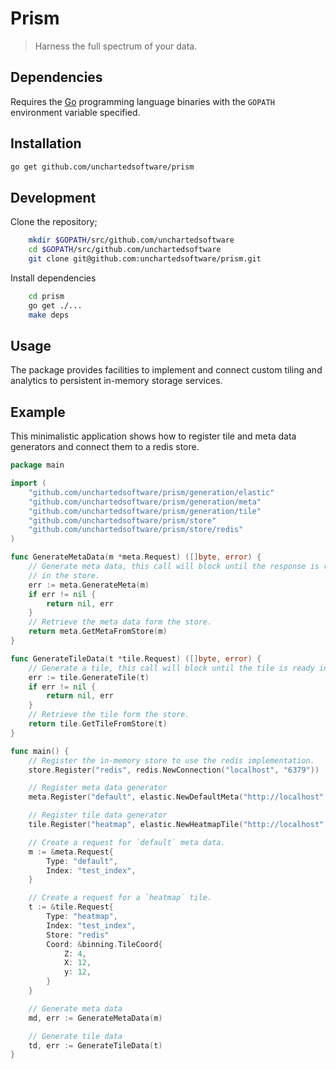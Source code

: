 # Prism

>Harness the full spectrum of your data.

## Dependencies

Requires the [Go](https://golang.org/) programming language binaries with the `GOPATH` environment variable specified.

## Installation

```bash
go get github.com/unchartedsoftware/prism
```

## Development

Clone the repository;

```bash
    mkdir $GOPATH/src/github.com/unchartedsoftware
    cd $GOPATH/src/github.com/unchartedsoftware
    git clone git@github.com:unchartedsoftware/prism.git
```

Install dependencies

```bash
    cd prism
    go get ./...
    make deps
```

## Usage

The package provides facilities to implement and connect custom tiling and analytics to persistent in-memory storage services.

## Example

This minimalistic application shows how to register tile and meta data generators and connect them to a redis store.

```go
package main

import (
    "github.com/unchartedsoftware/prism/generation/elastic"
	"github.com/unchartedsoftware/prism/generation/meta"
    "github.com/unchartedsoftware/prism/generation/tile"
    "github.com/unchartedsoftware/prism/store"
    "github.com/unchartedsoftware/prism/store/redis"
)

func GenerateMetaData(m *meta.Request) ([]byte, error) {
    // Generate meta data, this call will block until the response is ready
    // in the store.
    err := meta.GenerateMeta(m)
    if err != nil {
    	return nil, err
    }
    // Retrieve the meta data form the store.
    return meta.GetMetaFromStore(m)
}

func GenerateTileData(t *tile.Request) ([]byte, error) {
    // Generate a tile, this call will block until the tile is ready in the store.
    err := tile.GenerateTile(t)
    if err != nil {
    	return nil, err
    }
    // Retrieve the tile form the store.
    return tile.GetTileFromStore(t)
}

func main() {    
    // Register the in-memory store to use the redis implementation.
    store.Register("redis", redis.NewConnection("localhost", "6379"))

    // Register meta data generator
    meta.Register("default", elastic.NewDefaultMeta("http://localhost", "9200"))

    // Register tile data generator
    tile.Register("heatmap", elastic.NewHeatmapTile("http://localhost", "9200"))

    // Create a request for `default` meta data.
    m := &meta.Request{
        Type: "default",
        Index: "test_index",
    }

    // Create a request for a `heatmap` tile.
    t := &tile.Request{
        Type: "heatmap",
        Index: "test_index",
        Store: "redis"
        Coord: &binning.TileCoord{
            Z: 4,
            X: 12,
            y: 12,
        }
    }

    // Generate meta data
    md, err := GenerateMetaData(m)

    // Generate tile data
    td, err := GenerateTileData(t)
}
```
